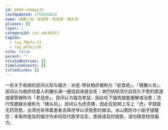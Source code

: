 ```yaml
---
id: 0099-n940gx15
lastUpdated: 1754633624
name: 缠腰火龙・蛇盘疮・老鼠疮・猪头风
aliases: []
layer: 1
categoryId: cat_uWLHUZtI
tagIds:
  - tag_TRpfu-I4
  - tag_wK1Gjc5B
nsfw: false
parent: ""
relatedEntries: []
timelineEvents: []
titledLinks: []
---
```


一些关于疾病的民间认知与偏方：水痘-带状疱疹被称为「蛇盘疮」、「缠腰火龙」，民间认为疱疹绕着人的腰长满一圈连起来就会死；淋巴结核溃烂后经久不愈的窦道或瘘管被称为「老鼠疮」，民间认为猫克老鼠，因此吃下猫肉就能缓解或治愈；流行性腮腺炎被称为「猪头风」，民间认为虎克猪，因此在脸颊上写上「虎」字就能无药而愈，台湾也有带着患者去拜虎爷以求痊愈的做法。冰山图防诈小助手提醒您：本条所提及的偏方均未经现代医学证实，患病请及时就医，请勿随意轻信偏方。